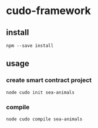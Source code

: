 # cudo-framework

## install
```
npm --save install
```

## usage
### create smart contract project
```
node cudo init sea-animals
```

### compile
```
node cudo compile sea-animals
```
